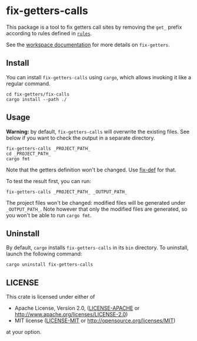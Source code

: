 # fix-getters-calls

This package is a tool to fix getters call sites by removing the `get_` prefix
according to rules defined in [`rules`](../rules/README.md).

See the [workspace documentation](../README.md) for more details on `fix-getters`.

## Install

You can install `fix-getters-calls` using `cargo`, which allows invoking it like a
regular command.

```
cd fix-getters/fix-calls
cargo install --path ./
```

## Usage

**Warning:** by default, `fix-getters-calls` will overwrite the existing files.
See below if you want to check the output in a separate directory.

```
fix-getters-calls _PROJECT_PATH_
cd _PROJECT_PATH_
cargo fmt
```

Note that the getters definition won't be changed. Use [fix-def](../fix-def/README.md)
for that.

To test the result first, you can run:

```
fix-getters-calls _PROJECT_PATH_ _OUTPUT_PATH_
```

The project files won't be changed: modified files will be generated under
`_OUTPUT_PATH_`. Note however that only the modified files are generated, so
you won't be able to run `cargo fmt`.

## Uninstall

By default, `cargo` installs `fix-getters-calls` in its `bin` directory.
To uninstall, launch the following command:

```
cargo uninstall fix-getters-calls
```

## LICENSE

This crate is licensed under either of

 * Apache License, Version 2.0, ([LICENSE-APACHE](LICENSE-APACHE) or
   http://www.apache.org/licenses/LICENSE-2.0)
 * MIT license ([LICENSE-MIT](LICENSE-MIT) or
   http://opensource.org/licenses/MIT)

at your option.
